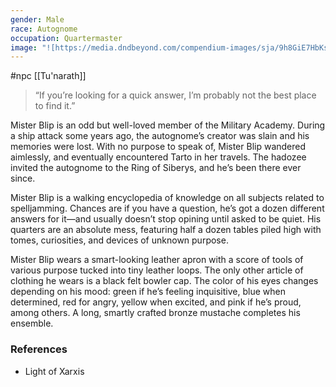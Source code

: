 ```yaml
---
gender: Male
race: Autognome
occupation: Quartermaster
image: "![https://media.dndbeyond.com/compendium-images/sja/9h8GiE7HbKsyOg18/02-006.o-mister-blip.png|300](https://media.dndbeyond.com/compendium-images/sja/9h8GiE7HbKsyOg18/02-006.o-mister-blip.png)"
---
```

 #npc [[Tu'narath]]

>“If you’re looking for a quick answer, I’m probably not the best place to find it.”

Mister Blip is an odd but well-loved member of the Military Academy. During a ship attack some years ago, the autognome’s creator was slain and his memories were lost. With no purpose to speak of, Mister Blip wandered aimlessly, and eventually encountered Tarto in her travels. The hadozee invited the autognome to the Ring of Siberys, and he’s been there ever since.

Mister Blip is a walking encyclopedia of knowledge on all subjects related to spelljamming. Chances are if you have a question, he’s got a dozen different answers for it—and usually doesn’t stop opining until asked to be quiet. His quarters are an absolute mess, featuring half a dozen tables piled high with tomes, curiosities, and devices of unknown purpose.

Mister Blip wears a smart-looking leather apron with a score of tools of various purpose tucked into tiny leather loops. The only other article of clothing he wears is a black felt bowler cap. The color of his eyes changes depending on his mood: green if he’s feeling inquisitive, blue when determined, red for angry, yellow when excited, and pink if he’s proud, among others. A long, smartly crafted bronze mustache completes his ensemble.

### References

* Light of Xarxis

